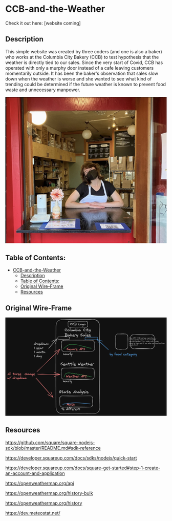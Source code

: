 # CCB-and-the-Weather
Check it out here: [website coming]

## Description

This simple website was created by three coders (and one is also a baker) who works at the Columbia City Bakery (CCB) to test hypothesis that the weather is directly tied to our sales. Since the very start of Covid, CCB has operated with only a murphy door instead of a cafe leaving customers momentarily outside. It has been the baker's observation that sales slow down when the weather is worse and she wanted to see what kind of trending could be determined if the future weather is known to prevent food waste and unnecessary manpower.

![CCB Dutch Door](CCBDutchDoor.png)

## Table of Contents: 
- [CCB-and-the-Weather](#ccb-and-the-weather)
  - [Description](#description)
  - [Table of Contents:](#table-of-contents)
  - [Original Wire-Frame](#original-wire-frame)
  - [Resources](#resources)

## Original Wire-Frame
![Wire-Frame](image.png)

## Resources
<!-- Square API Resources -->

https://github.com/square/square-nodejs-sdk/blob/master/README.md#sdk-reference

https://developer.squareup.com/docs/sdks/nodejs/quick-start

https://developer.squareup.com/docs/square-get-started#step-1-create-an-account-and-application

<!-- Weather API Resources -->

https://openweathermap.org/api

https://openweathermap.org/history-bulk

https://openweathermap.org/history

https://dev.meteostat.net/



